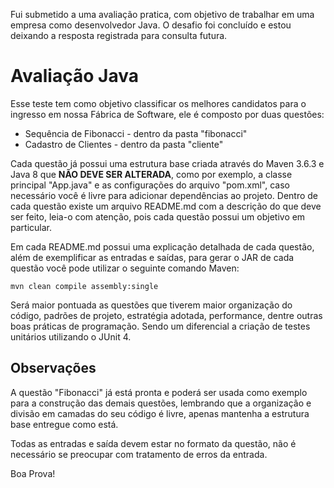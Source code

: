 Fui submetido a uma avaliação pratica, com objetivo de trabalhar em uma empresa como desenvolvedor Java. O desafio foi concluído e estou deixando a resposta registrada para consulta futura.

# Avaliação Java

Esse teste tem como objetivo classificar os melhores candidatos para o ingresso em nossa Fábrica de Software, ele é composto por duas questões:

* Sequência de Fibonacci - dentro da pasta "fibonacci"
* Cadastro de Clientes - dentro da pasta "cliente"

Cada questão já possui uma estrutura base criada através do Maven 3.6.3 e Java 8 que **NÃO DEVE SER ALTERADA**, como por exemplo, a classe principal "App.java" e as configurações do arquivo "pom.xml", caso necessário você é livre para adicionar dependências ao projeto. Dentro de cada questão existe um arquivo README.md com a descrição do que deve ser feito, leia-o com atenção, pois cada questão possui um objetivo em particular.

Em cada README.md possui uma explicação detalhada de cada questão, além de exemplificar as entradas e saídas, para gerar o JAR de cada questão você pode utilizar o seguinte comando Maven:

    mvn clean compile assembly:single

Será maior pontuada as questões que tiverem maior organização do código, padrões de projeto, estratégia adotada, performance, dentre outras boas práticas de programação. Sendo um diferencial a criação de testes unitários utilizando o JUnit 4.

## Observações

A questão "Fibonacci" já está pronta e poderá ser usada como exemplo para a construção das demais questões, lembrando que a organização e divisão em camadas do seu código é livre, apenas mantenha a estrutura base entregue como está.

Todas as entradas e saída devem estar no formato da questão, não é necessário se preocupar com tratamento de erros da entrada.

Boa Prova!
